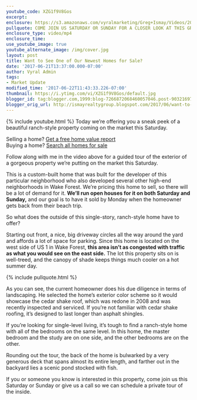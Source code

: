 ```yaml
---
youtube_code: XZG1f9V8Gos
excerpt:
enclosure: https://s3.amazonaws.com/vyralmarketing/Greg+Ismay/Videos/2017/Want+to+See+One+of+Our+Newest+Homes+for+Sale%253F+-+Raleigh+Real+Estate+Agent.mp4
pullquote: COME JOIN US SATURDAY OR SUNDAY FOR A CLOSER LOOK AT THIS GREAT PROPERTY.
enclosure_type: video/mp4
enclosure_time:
use_youtube_image: true
youtube_alternate_image: /img/cover.jpg
layout: post
title: Want to See One of Our Newest Homes for Sale?
date: '2017-06-21T13:37:00.000-07:00'
author: Vyral Admin
tags:
- Market Update
modified_time: '2017-06-22T11:43:33.226-07:00'
thumbnail: https://i.ytimg.com/vi/XZG1f9V8Gos/default.jpg
blogger_id: tag:blogger.com,1999:blog-7266872068460057046.post-9032169735630901748
blogger_orig_url: http://ismayrealtygroup.blogspot.com/2017/06/want-to-see-one-of-our-newest-homes-for.html
---
```

{% include youtube.html %}
Today we’re offering you a sneak peek of a beautiful ranch-style property coming on the market this Saturday.

<div class="post-cta">
Selling a home? <a href="" target="_blank">Get a free home value report</a><br>
Buying a home? <a href="" target="_blank">Search all homes for sale</a>
</div>

Follow along with me in the video above for a guided tour of the exterior of a gorgeous property we’re putting on the market this Saturday.

This is a custom-built home that was built for the developer of this particular neighborhood who also developed several other high-end neighborhoods in Wake Forest. We’re pricing this home to sell, so there will be a lot of demand for it. **We’ll run open houses for it on both Saturday and Sunday,** and our goal is to have it sold by Monday when the homeowner gets back from their beach trip.

So what does the outside of this single-story, ranch-style home have to offer?

Starting out front, a nice, big driveway circles all the way around the yard and affords a lot of space for parking. Since this home is located on the west side of US 1 in Wake Forest, **this area isn’t as congested with traffic as what you would see on the east side.** The lot this property sits on is well-treed, and the canopy of shade keeps things much cooler on a hot summer day.

{% include pullquote.html %}

As you can see, the current homeowner does his due diligence in terms of landscaping. He selected the home’s exterior color scheme so it would showcase the cedar shake roof, which was redone in 2008 and was recently inspected and serviced. If you’re not familiar with cedar shake roofing, it’s designed to last longer than asphalt shingles.

If you’re looking for single-level living, it’s tough to find a ranch-style home with all of the bedrooms on the same level. In this home, the master bedroom and the study are on one side, and the other bedrooms are on the other.

Rounding out the tour, the back of the home is bulwarked by a very generous deck that spans almost its entire length, and farther out in the backyard lies a scenic pond stocked with fish.

If you or someone you know is interested in this property, come join us this Saturday or Sunday or give us a call so we can schedule a private tour of the inside.
